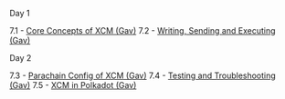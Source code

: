 Day 1

7.1 - [Core Concepts of XCM (Gav)](https://github.com/paritytech/polkadot-blockchain-academy/blob/a6236318e4129afb70517db0db04115d84d1c976/syllabus/7-XCM/7.1-Core_Concepts_of_XCM)
7.2 - [Writing, Sending and Executing (Gav)](https://github.com/paritytech/polkadot-blockchain-academy/blob/a6236318e4129afb70517db0db04115d84d1c976/syllabus/7-XCM/7.2-Writing_Sending_Executing_XCM)

Day 2 

7.3 - [Parachain Config of XCM (Gav)](https://github.com/paritytech/polkadot-blockchain-academy/blob/a6236318e4129afb70517db0db04115d84d1c976/syllabus/7-XCM/7.3-Parachain_Config_in_XCM)
7.4 - [Testing and Troubleshooting (Gav)](https://github.com/paritytech/polkadot-blockchain-academy/blob/a6236318e4129afb70517db0db04115d84d1c976/syllabus/7-XCM/7.4-Testing_and_Troubleshooting_XCM)
7.5 - [XCM in Polkadot (Gav)](https://github.com/paritytech/polkadot-blockchain-academy/blob/a6236318e4129afb70517db0db04115d84d1c976/syllabus/7-XCM/7.5-XCM_in_Polkadot)